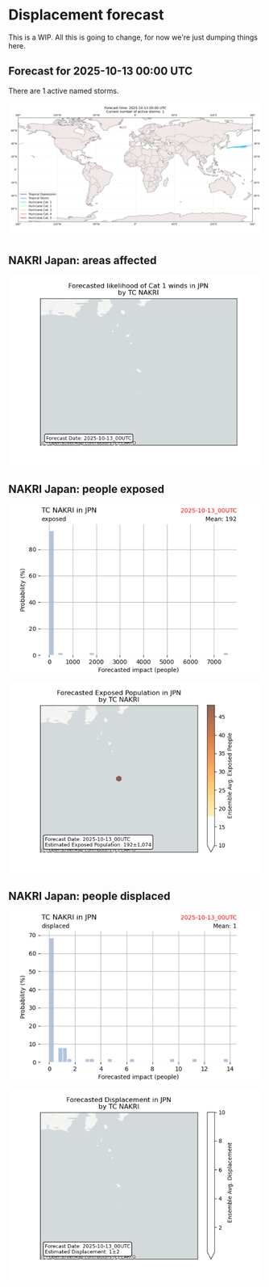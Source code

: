 # Displacement forecast

This is a WIP. All this is going to change, for now we're just dumping things here.

## Forecast for 2025-10-13 00:00 UTC

There are 1 active named storms.

![Active storm ensemble tracks](ECMWF_TC_tracks_20251013000000.png)


## NAKRI Japan: areas affected

![Map of areas possibly experiencing Cat 1 winds](impact-map_TC_ECMWF_ens_NAKRI_2025-10-13_00UTC_JPN_cat1.png)


## NAKRI Japan: people exposed

![Histogram of possible exposed population](impact-histogram_TC_ECMWF_ens_NAKRI_2025-10-13_00UTC_JPN_exposed.png)

![Map of possible exposed population](impact-map_TC_ECMWF_ens_NAKRI_2025-10-13_00UTC_JPN_exposed.png)


## NAKRI Japan: people displaced

![Histogram of possible displaced population](impact-histogram_TC_ECMWF_ens_NAKRI_2025-10-13_00UTC_JPN_displaced.png)


![Map of possible displaced population](impact-map_TC_ECMWF_ens_NAKRI_2025-10-13_00UTC_JPN_displaced.png)


